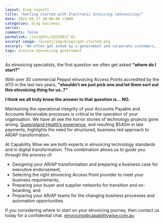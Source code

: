 ```yaml
---
layout: blog-layout1
title: "Getting started with Electronic Invoicing (eInvoicing)"
date: 2022-08-17 10:00:00 +1000
categories: blog business
series:
comments: false
permalink: /insights/20220817-01
excerpt-image: /assets/img/blogs/get-started.png
excerpt: "We often get asked by a government and corporate customers, 'Where do I start with eInvoicing..?', 'When do I need to be ready for eInvoicing..?', or 'What do I tell me suppliers..?'"
tags: Invoice eInvoicing government 
---
```


As eInvoicing specialists, the first question we often get asked **“where do I start?”**  

With over 30 commercial Peppol eInvoicing Access Points accredited by the ATO in the last two years, **“shouldn’t we just pick one and let them sort out this eInvoicing thing for us..?”**

**I think we all truly know the answer to that question is… NO.**

Maintaining the operational integrity of your Accounts Payable and Accounts Receivable processes is critical to the operation of your organisation.  We have all see the horror stories of technology projects gone wrong.  [Queensland Health’s experience](https://www.itnews.com.au/news/qld-healths-sap-implementation-led-to-540m-in-invoices-paid-late-553919), and resulting $540m in late payments, highlights the need for structured, business-led approach to AR/AP transformation.

At Capability Wise we are both experts in eInvoicing technology standards and in digital transformation.  This combination allows us to guide you through the process of:
- Designing your AR/AP transformation and preparing a business case for executive endorsement,
- Selecting the right eInvoicing Access Point provider to meet your business requirements, 
- Preparing your buyer and supplier networks for transition and on-boarding, and
- Preparing your AR/AP teams for the changing business processes and automation opportunities.

If you considering where to start on your eInvoicing journey, then contact us today for a confidential chat.  [einvoicing@capabilitywise.com.au](mailto:einvoicing@capabilitywise.com.au)
